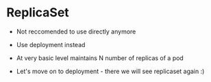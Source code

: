 # ReplicaSet

- Not reccomended to use directly anymore 

- Use deployment instead

- At very basic level maintains N number of replicas of a pod

- Let's move on to deployment - there we will see replicaset again :)